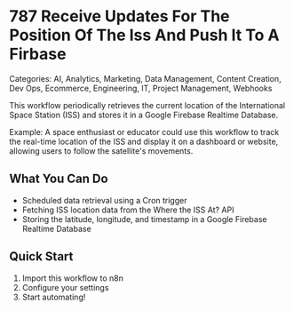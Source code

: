 # 787 Receive Updates For The Position Of The Iss And Push It To A Firbase

Categories: AI, Analytics, Marketing, Data Management, Content Creation, Dev Ops, Ecommerce, Engineering, IT, Project Management, Webhooks

This workflow periodically retrieves the current location of the International Space Station (ISS) and stores it in a Google Firebase Realtime Database.

Example: A space enthusiast or educator could use this workflow to track the real-time location of the ISS and display it on a dashboard or website, allowing users to follow the satellite's movements.

## What You Can Do
- Scheduled data retrieval using a Cron trigger
- Fetching ISS location data from the Where the ISS At? API
- Storing the latitude, longitude, and timestamp in a Google Firebase Realtime Database

## Quick Start
1. Import this workflow to n8n
2. Configure your settings
3. Start automating!


